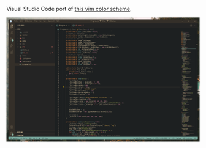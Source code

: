 Visual Studio Code port of [this vim color scheme](https://github.com/Aoutnheub/nightfall.vim).

![Screenshot](https://github.com/Aoutnheub/nightfall.vscode/blob/master/screenshots/1.png)
